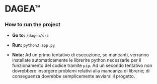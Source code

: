 # DAGEA™

### How to run the project
- **Go to:**  ``` /dagea/src ```

- **Run:** ```python3 app.py ```

- **Nota:** Ad un primo tentativo di esecuzione, se mancanti, verranno installate automaticamente le librerire python necessarie per il funzionamento del codice tramite ```pip```.
Ad un secondo tentativo non dovrebbero insorgere problemi relativi alla mancanza di librerie; di conseguenza dovrebbe semplicemente avviarsi il progetto. 